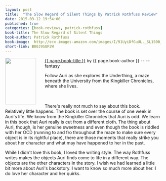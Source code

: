 ```yaml
---
layout: post
title:  "The Slow Regard of Silent Things by Patrick Rothfuss Review"
date: 2015-03-12 19:54:00
published: true
categories: [book-reviews, patrick-rothfuss]
book-title: The Slow Regard of Silent Things
book-author: Patrick Rothfuss
book-image:  http://ecx.images-amazon.com/images/I/91UyiDfGuUL._SL1500_.jpg
short-link: B00J9SUF2W
---
```


<img src="{{ page.book-image }}" align="left" style="width:100%; height:100%; max-width:100px; max-height:150px; padding-right:25px;" />
<a href="http://amzn.com/{{ page.short-link }}" target="_blank"> {{ page.book-title }}</a> by {{ page.book-author }} -- <i class="fa fa-star"></i><i class="fa fa-star"></i><i class="fa fa-star"></i><i class="fa fa-star-o"></i><i class="fa fa-star-o"></i> -- <i class="fa fa-magic"></i> fantasy

Follow Auri as she explores the Underthing, a maze beneath the University from the Kingkiller Chronicles, where she lives. 
<br/><br/><br/>
<!--more-->

There's really not much to say about this book. Relatively little happens. The book is set over the course of one week in Auri's life. We know from the Kingkiller Chronicles that Auri is odd. We learn in this book that Auri really is cut from a different cloth. The thing about Auri, though, is her genuine sweetness and even though the book is riddled with her OCD (running to and fro throughout the maze to make sure every object is in its rightful place), there are those moments that really strike you about her character and what may have happened to her in the past.

While I didn't love this book, I loved the writing style. The way Rothfuss writes makes the objects Auri finds come to life in a different way. The objects are the other characters in the story. I wish we had learned a little bit more about Auri's backstory. I want to know so much more about her. I do love her character and her quirks.